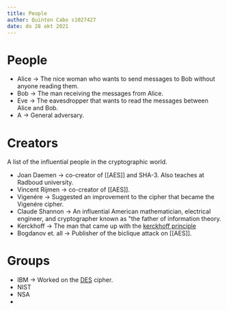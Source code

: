 ```yaml
---
title: People
author: Quinten Cabo s1027427
date: do 28 okt 2021
---
```


# People

- Alice -> The nice woman who wants to send messages to Bob without anyone reading them.
- Bob -> The man receiving the messages from Alice.
- Eve -> The eavesdropper that wants to read the messages between Alice and Bob.
- A -> General adversary.

# Creators
A list of the influential people in the cryptographic world. 

- Joan Daemen -> co-creator of [[AES]] and SHA-3. Also teaches at Radboud university.
- Vincent Rijmen -> co-creator of [[AES]]. 
- Vigenére -> Suggested an improvement to the cipher that became the Vigenére cipher.
- Claude Shannon -> An influential American mathematician, electrical engineer, and cryptographer known as "the father of information theory.
- Kerckhoff -> The man that came up with the [kerckhoff principle](kerckhoff.md)
- Bogdanov et. all -> Publisher of the biclique attack on [[AES]].
# Groups 
- IBM -> Worked on the [DES](des.md) cipher.
- NIST
- NSA
- 